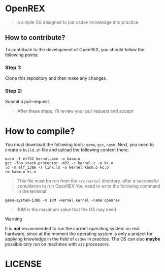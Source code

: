 # OpenREX
> a simple OS designed to put osdev knowledge into practice
## How to contribute?
To contribute to the development of OpenREX, you should follow the following points:
### Step 1:
Clone this repository and then make any changes.
### Step 2:
Submit a pull-request.
> After these steps, I'll review your pull request and accept

# How to compile?
You must download the following tools: ``qemu``, ``gcc``, ``nasm``.
Next, you need to create a ``build.sh`` file and upload the following content there:
```shell
nasm -f elf32 kernel.asm -o kasm.o
gcc -fno-stack-protector -m32 -c kernel.c -o kc.o
ld -m elf_i386 -T link.ld -o kernel kasm.o kc.o
rm kasm.o kc.o
```
> This file must be run from the ``src/kernel`` directory.
after a successful compilation to run OpenREX You need to write the following command in the terminal:
```shell
qemu-system-i386 -m 10M -kernel kernel -name openrex
```
> 10M is the maximum value that the OS may need.

> [!WARNING]
> It is **not** recommended to run the current operating system on real hardware, since at the moment the operating system is only a project for applying knowledge in the field of ``osdev`` in practice. The OS can also **maybe** possible only run on machines with ``x32`` processors.

# LICENSE
```

```